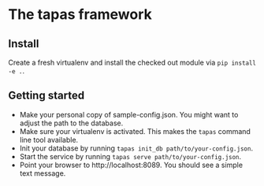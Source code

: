 # The tapas framework

## Install

Create a fresh virtualenv and install the checked out module via `pip install -e .`. 

##  Getting started

* Make your personal copy of sample-config.json. You might want to adjust the path to the database.
* Make sure your virtualenv is activated. This makes the `tapas` command line tool available.
* Init your database by running `tapas init_db path/to/your-config.json`.
* Start the service by running `tapas serve path/to/your-config.json`.
* Point your browser to http://localhost:8089. You should see a simple text message.

